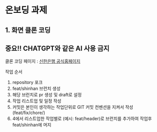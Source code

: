 # 온보딩 과제


## 1. 화면 클론 코딩

## 중요!! CHATGPT와 같은 AI 사용 금지

클론 코딩 페이지 : [신한은행 공식홈페이지](https://www.shinhan.com/index.jsp)

작업 순서
1. repository 포크
2. feat/shinhan 브런치 생성
3. 해당 브런치로 pr 생성 및 draft로 설정
4. 작업 리스트업 및 일정 작성
5. 커밋은 본인이 생각하는 작업단위로 GIT 커밋 컨벤션을 지켜서 작성 (feat/fix/chore/)
6. 4에서 리스트업한 작업별로 (예시: feat/header)로 브런치를 추가하여 작업후 feat/shinhan에 머지







